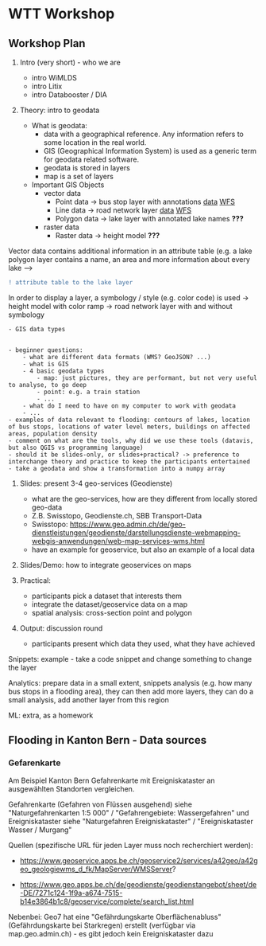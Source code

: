 # WTT Workshop 

## Workshop Plan 

1. Intro (very short) - who we are 
    - intro WiMLDS 
    - intro Litix 
    - intro Databooster / DIA 





1. Theory: intro to geodata 
    - What is geodata: 
        - data with a geographical reference. Any information refers to some location in the real world. 
        - GIS (Geographical Information System) is used as a generic term for geodata related software.
        - geodata is stored in layers 
        - map is a set of layers 
    - Important GIS Objects
        - vector data 
            - Point data -> bus stop layer with annotations [data](https://geolion.zh.ch/geodatensatz/883) [WFS](https://geolion.zh.ch/geodatenservice/1055)
            - Line data -> road network layer [data](https://geolion.zh.ch/geodatensatz/3177) [WFS](https://geolion.zh.ch/geodatenservice/1120)
            - Polygon data -> lake layer with annotated lake names **???**
        - raster data 
            - Raster data -> height model **???**
    
Vector data contains additional information in an attribute table (e.g. a lake polygon layer contains a name, an area and more information about every lake --> 
```diff 
! attribute table to the lake layer
```

In order to display a layer, a symbology / style (e.g. color code) is used → height model with color ramp → road network layer with and without symbology

    - GIS data types 


    - beginner questions: 
        - what are different data formats (WMS? GeoJSON? ...)
        - what is GIS
        - 4 basic geodata types 
            - map: just pictures, they are performant, but not very useful to analyse, to go deep  
            - point: e.g. a train station
            - ... 
        - what do I need to have on my computer to work with geodata
        - ... 
    - examples of data relevant to flooding: contours of lakes, location of bus stops, locations of water level meters, buildings on affected areas, population density 
    - comment on what are the tools, why did we use these tools (datavis, but also QGIS vs programming language)
    - should it be slides-only, or slides+practical? -> preference to interchange theory and practice to keep the participants entertained  
    - take a geodata and show a transformation into a numpy array 

1. Slides: present 3-4 geo-services (Geodienste)
    - what are the geo-services, how are they different from locally stored geo-data 
    - Z.B. Swisstopo, Geodienste.ch, SBB Transport-Data
    - Swisstopo: https://www.geo.admin.ch/de/geo-dienstleistungen/geodienste/darstellungsdienste-webmapping-webgis-anwendungen/web-map-services-wms.html 
    - have an example for geoservice, but also an example of a local data 

1. Slides/Demo: how to integrate geoservices on maps 

1. Practical: 
    - participants pick a dataset that interests them  
    - integrate the dataset/geoservice data on a map
    - spatial analysis: cross-section point and polygon 

1. Output: discussion round 
    - participants present which data they used, what they have achieved  



Snippets: example - take a code snippet and change something to change the layer 

Analytics: prepare data in a small extent, snippets analysis (e.g. how many bus stops in a flooding area), they can then add more layers, they can do a small analysis, add another layer from this region 

ML: extra, as a homework 


## Flooding in Kanton Bern - Data sources 

### Gefarenkarte 
Am Beispiel Kanton Bern Gefahrenkarte mit Ereigniskataster an ausgewählten Standorten vergleichen.

Gefahrenkarte (Gefahren von Flüssen ausgehend) siehe "Naturgefahrenkarten 1:5 000" / "Gefahrengebiete: Wassergefahren" und Ereigniskataster siehe "Naturgefahren Ereigniskataster" / "Ereigniskataster Wasser / Murgang"

Quellen (spezifische URL für jeden Layer muss noch recherchiert werden):

- https://www.geoservice.apps.be.ch/geoservice2/services/a42geo/a42geo_geologiewms_d_fk/MapServer/WMSServer?

- https://www.geo.apps.be.ch/de/geodienste/geodienstangebot/sheet/de-DE/7271c124-1f9a-a674-7515-b14e3864b1c8/geoservice/complete/search_list.html

 
Nebenbei: Geo7 hat eine "Gefährdungskarte Oberflächenabluss" (Gefährdungskarte bei Starkregen) erstellt (verfügbar via map.geo.admin.ch) - es gibt jedoch kein Ereigniskataster dazu


